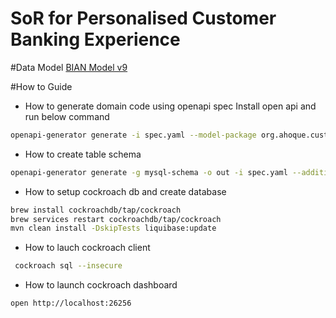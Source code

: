 # SoR for Personalised Customer Banking Experience

#Data Model
[BIAN Model v9](https://bian.org/servicelandscape-9-0/views/view_38585.html)

#How to Guide

* How to generate domain code using openapi spec
Install open api and run below command
```bash
openapi-generator generate -i spec.yaml --model-package org.ahoque.customer.model --api-package org.ahoque.customer.controller -g spring -o .
```

* How to create table schema
```bash
openapi-generator generate -g mysql-schema -o out -i spec.yaml --additional-properties=identifierNamingConvention=snake_case
```

* How to setup cockroach db and create database
```bash
brew install cockroachdb/tap/cockroach
brew services restart cockroachdb/tap/cockroach
mvn clean install -DskipTests liquibase:update
```

* How to lauch cockroach client
```bash
 cockroach sql --insecure 
```

* How to launch cockroach dashboard
```bash 
open http://localhost:26256
```
